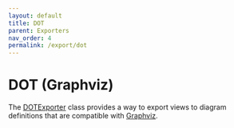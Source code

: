```yaml
---
layout: default
title: DOT
parent: Exporters
nav_order: 4
permalink: /export/dot
---
```


# DOT (Graphviz)

The [DOTExporter](https://github.com/structurizr/java/blob/master/structurizr-export/src/main/java/com/structurizr/export/dot/DOTExporter.java) class provides a way to export views to diagram definitions that are compatible with [Graphviz](https://graphviz.org).